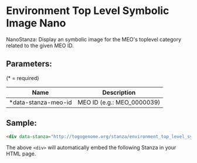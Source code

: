 Environment Top Level Symbolic Image Nano
=========================================

NanoStanza: Display an symbolic image for the MEO's toplevel category related to the given MEO ID.

## Parameters:

(* = required)

| Name             | Description                         |
|------------------|-------------------------------------|
| *data-stanza-meo-id | MEO ID (e.g.: MEO_0000039) |

## Sample:

```html
<div data-stanza="http://togogenome.org/stanza/environment_top_level_symbolic_image_nano" data-stanza-meo-id="MEO_0000039"></div>
```

The above `<div>` will automatically embed the following Stanza in your HTML page.

<div data-stanza="/stanza/environment_top_level_symbolic_image_nano" data-stanza-meo-id="MEO_0000039"></div>
